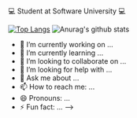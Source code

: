 💻 Student at Software University 💻

[![Top Langs](https://github-readme-stats.vercel.app/api/top-langs/?username=AtiVassileva)](https://github.com/anuraghazra/github-readme-stats)
![Anurag's github stats](https://github-readme-stats.vercel.app/api?username=AtiVassileva)

- 🔭 I’m currently working on ...
- 🌱 I’m currently learning ...
- 👯 I’m looking to collaborate on ...
- 🤔 I’m looking for help with ...
- 💬 Ask me about ...
- 📫 How to reach me: ...
- 😄 Pronouns: ...
- ⚡ Fun fact: ...
-->

